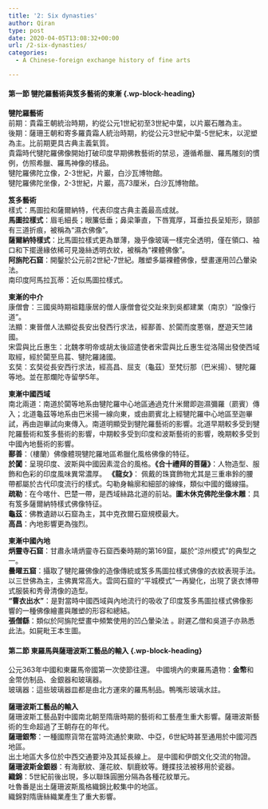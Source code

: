 ```yaml
---
title: '2: Six dynasties'
author: Qiran
type: post
date: 2020-04-05T13:08:32+00:00
url: /2-six-dynasties/
categories:
  - A Chinese-foreign exchange history of fine arts

---
```

#### 第一節 犍陀羅藝術與笈多藝術的東漸 {.wp-block-heading}

**犍陀羅藝術**  
前期：貴霜王朝統治時期，約從公元1世紀初至3世紀中葉，以片巖石雕為主。  
後期：薩珊王朝和寄多羅貴霜人統治時期，約從公元3世紀中葉-5世紀末，以泥塑為主。比前期更具古典主義氣質。  
貴霜時代犍陀羅佛像開始打破印度早期佛教藝術的禁忌，遵循希臘、羅馬雕刻的慣例，仿照希臘、羅馬神像的樣品。  
犍陀羅佛陀立像，2-3世紀，片巖，白沙瓦博物館。  
犍陀羅佛陀坐像，2-3世紀，片巖，高73厘米，白沙瓦博物館。

**笈多藝術**  
樣式：馬圖拉和薩爾納特，代表印度古典主義最高成就。  
**馬圖拉樣式**：眉毛細長；眼簾低垂；鼻梁筆直，下唇寬厚，耳垂拉長呈矩形，頸部有三道折痕，被稱為“濕衣佛像”。  
**薩爾納特樣式**：比馬圖拉樣式更為單薄，幾乎像玻璃一樣完全透明，僅在領口、袖口和下擺邊緣依稀可見幾絲透明衣紋，被稱為“裸體佛像”。  
**阿旃陀石窟**：開鑿於公元前2世紀-7世紀。雕塑多屬裸體佛像，壁畫運用凹凸暈染法。  
南印度阿馬拉瓦蒂：近似馬圖拉樣式。

**東漸的中介**  
康僧會：三國吳時期祖籍康居的僧人康僧會從交趾來到吳都建業（南京）“設像行道”。  
法顯：東晉僧人法顯從長安出發西行求法，經鄯善、於闐而度蔥嶺，歷遊天竺諸國。  
宋雲與比丘惠生：北魏孝明帝或胡太後詔遣使者宋雲與比丘惠生從洛陽出發使西域取經，經於闐至烏萇、犍陀羅諸國。  
玄奘：玄奘從長安西行求法，經高昌、屈支（龜茲）至梵衍那（巴米揚）、犍陀羅等地。並在那爛陀寺留學5年。

**東漸中國西域**  
南北兩道：南道於闐等地系由犍陀羅中心地區通過克什米爾即迦濕彌羅（罽賓）傳入；北道龜茲等地系由巴米揚一線向東，或由罽賓北上經犍陀羅中心地區至迦畢試，再由迦畢試向東傳入。南道明顯受到犍陀羅藝術的影響。北道早期較多受到犍陀羅藝術和笈多藝術的影響，中期較多受到印度和波斯藝術的影響，晚期較多受到中國內地藝術的影響。  
**鄯善**：（樓蘭）佛像體現犍陀羅地區希臘化風格佛像的特征。  
**於闐**：呈現印度、波斯與中國因素混合的風格。**《合十禮拜的菩薩》**：人物造型、服飾和色彩的印度風味異常濃厚。&nbsp;**《龍女》**： 佩戴的珠寶飾物尤其是三重串鈴的腰帶都屬於古代印度流行的樣式。勾勒身輪廓和細部的線條，類似中國的鐵線描。  
**疏勒**：在今喀什、巴楚一帶，是西域絲路北道的前站。**圖木休克佛陀坐像木雕**：具有笈多薩爾納特樣式佛像特征。  
**龜茲**：佛教遺跡以石窟為主，其中克孜爾石窟規模最大。  
**高昌**：內地影響更為強烈。

**東漸中國內地**  
**炳靈寺石窟**：甘肅永靖炳靈寺石窟西秦時期的第169窟，屬於“涼州模式”的典型之一。  
**曇曜五窟**：攝取了犍陀羅佛像的造像傳統或笈多馬圖拉樣式佛像的衣紋表現手法。以三世佛為主，主佛異常高大。雲岡石窟的“平城模式”一再變化，出現了褒衣博帶式服裝和秀骨清像的造型。  
**“曹衣出水”**：是對當時中國西域與內地流行的吸收了印度笈多馬圖拉樣式佛像影響的一種佛像繪畫與雕塑的形容和總結。  
**張僧繇**：類似於阿旃陀壁畫中頻繁使用的凹凸暈染法 。尉遲乙僧和吳道子亦熟悉此法。如屍毗王本生圖。

#### 第二節 東羅馬與薩珊波斯工藝品的輸入 {.wp-block-heading}

公元363年中國和東羅馬帝國第一次使節往還。 中國境內的東羅馬遺物：**金幣**和金幣仿制品、金銀器和玻璃器。  
玻璃器：這些玻璃器皿都是由北方運來的羅馬制品。鴨嘴形玻璃水註。

**薩珊波斯工藝品的輸入**  
薩珊波斯工藝品對中國南北朝至隋唐時期的藝術和工藝產生重大影響。薩珊波斯藝術的生命超過了王朝存在的年代。  
**薩珊銀幣**：一種國際貨幣在當時流通於東歐、中亞，6世紀時甚至通用於中國河西地區。  
出土地區大多位於中西交通要沖及其延長線上。 是中國和伊朗文化交流的物證。  
**薩珊波斯金銀器**：有海獸紋、蓮花紋、馴鹿紋等。錘揲技法被移用於瓷器。  
**織錦**：5世紀前後出現，多以聯珠圓圈分隔為各種花紋單元。  
吐魯番是出土薩珊波斯風格織錦比較集中的地區。  
織錦對隋唐絲織業產生了重大影響。